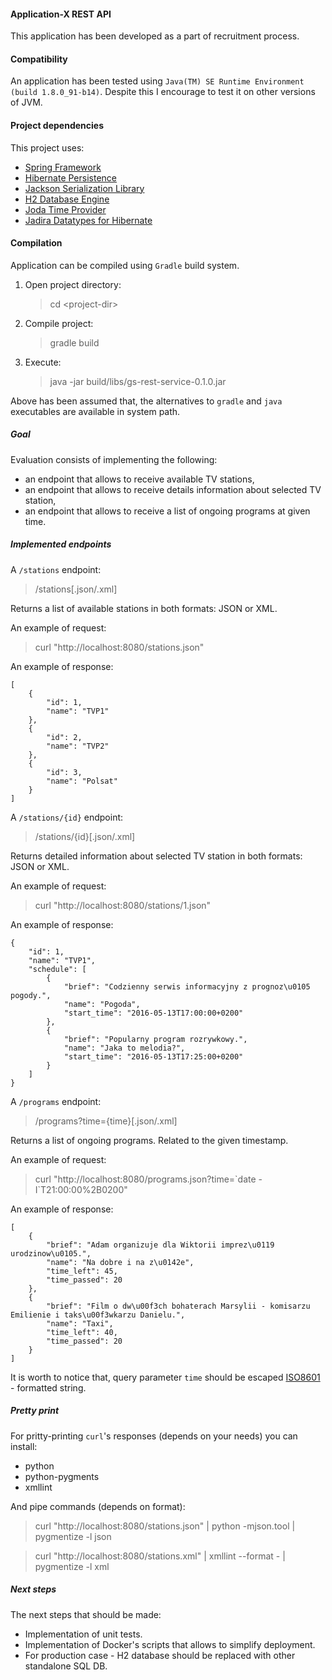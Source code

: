 #### Application-X REST API

This application has been developed as a part of recruitment process.

#### Compatibility

An application has been tested using `Java(TM) SE Runtime Environment (build 1.8.0_91-b14)`.
Despite this I encourage to test it on other versions of JVM.

#### Project dependencies

This project uses:

- [Spring Framework](https://projects.spring.io/spring-framework/)
- [Hibernate Persistence](http://hibernate.org/)
- [Jackson Serialization Library](https://github.com/FasterXML/jackson)
- [H2 Database Engine](http://www.h2database.com/html/main.html)
- [Joda Time Provider](http://www.joda.org/joda-time/)
- [Jadira Datatypes for Hibernate](http://jadira.sourceforge.net/)

#### Compilation

Application can be compiled using `Gradle` build system. 

1. Open project directory:

    > cd \<project-dir\>

2. Compile project:

    > gradle build

3. Execute:

    > java -jar build/libs/gs-rest-service-0.1.0.jar

Above has been assumed that, the alternatives to `gradle` and `java` executables are
available in system path.

##### Goal

Evaluation consists of implementing the following:

- an endpoint that allows to receive available TV stations,
- an endpoint that allows to receive details information about selected TV station,
- an endpoint that allows to receive a list of ongoing programs at given time.

##### Implemented endpoints

A `/stations` endpoint:

> /stations[.json/.xml]

Returns a list of available stations in both formats: JSON or XML.

An example of request:

> curl "http://localhost:8080/stations.json"

An example of response:

    [
        {
            "id": 1,
            "name": "TVP1"
        },
        {
            "id": 2,
            "name": "TVP2"
        },
        {
            "id": 3,
            "name": "Polsat"
        }
    ]


A `/stations/{id}` endpoint:

> /stations/{id}[.json/.xml]

Returns detailed information about selected TV station in both formats: JSON or XML.

An example of request:

> curl "http://localhost:8080/stations/1.json"

An example of response:

    {
        "id": 1,
        "name": "TVP1",
        "schedule": [
            {
                "brief": "Codzienny serwis informacyjny z prognoz\u0105 pogody.",
                "name": "Pogoda",
                "start_time": "2016-05-13T17:00:00+0200"
            },
            {
                "brief": "Popularny program rozrywkowy.",
                "name": "Jaka to melodia?",
                "start_time": "2016-05-13T17:25:00+0200"
            }
        ]
    }

A `/programs` endpoint:

> /programs?time={time}[.json/.xml]

Returns a list of ongoing programs. Related to the given timestamp.

An example of request:

> curl "http://localhost:8080/programs.json?time=\`date -I\`T21:00:00%2B0200"

An example of response:

    [
        {
            "brief": "Adam organizuje dla Wiktorii imprez\u0119 urodzinow\u0105.",
            "name": "Na dobre i na z\u0142e",
            "time_left": 45,
            "time_passed": 20
        },
        {
            "brief": "Film o dw\u00f3ch bohaterach Marsylii - komisarzu Emilienie i taks\u00f3wkarzu Danielu.",
            "name": "Taxi",
            "time_left": 40,
            "time_passed": 20
        }
    ]

It is worth to notice that, query parameter `time` should be escaped [ISO8601](https://www.w3.org/TR/NOTE-datetime) - formatted string.

##### Pretty print

For pritty-printing `curl`'s responses (depends on your needs) you can install:

* python
* python-pygments
* xmllint

And pipe commands (depends on format):

> curl "http://localhost:8080/stations.json" | python -mjson.tool | pygmentize -l json

> curl "http://localhost:8080/stations.xml" | xmllint --format - | pygmentize -l xml

##### Next steps

The next steps that should be made:

- Implementation of unit tests.
- Implementation of Docker's scripts that allows to simplify deployment.
- For production case - H2 database should be replaced with other standalone SQL DB.
